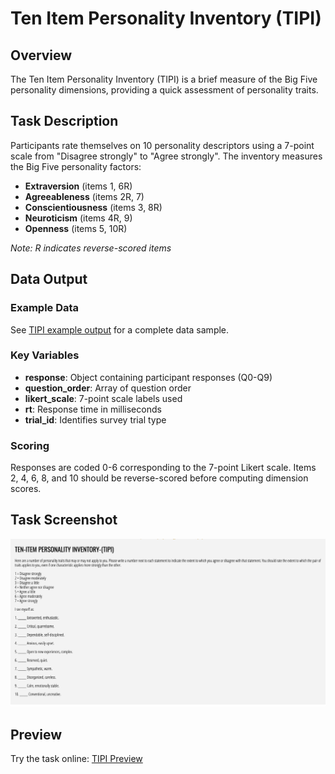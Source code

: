 # Ten Item Personality Inventory (TIPI)

## Overview

The Ten Item Personality Inventory (TIPI) is a brief measure of the Big Five personality dimensions, providing a quick assessment of personality traits.

## Task Description

Participants rate themselves on 10 personality descriptors using a 7-point scale from "Disagree strongly" to "Agree strongly". The inventory measures the Big Five personality factors:

- **Extraversion** (items 1, 6R)
- **Agreeableness** (items 2R, 7)
- **Conscientiousness** (items 3, 8R)
- **Neuroticism** (items 4R, 9)
- **Openness** (items 5, 10R)

_Note: R indicates reverse-scored items_

## Data Output

### Example Data

See [TIPI example output](../assets/data_examples/ten_item_personality_example.json) for a complete data sample.

### Key Variables

- **response**: Object containing participant responses (Q0-Q9)
- **question_order**: Array of question order
- **likert_scale**: 7-point scale labels used
- **rt**: Response time in milliseconds
- **trial_id**: Identifies survey trial type

### Scoring

Responses are coded 0-6 corresponding to the 7-point Likert scale. Items 2, 4, 6, 8, and 10 should be reverse-scored before computing dimension scores.

## Task Screenshot

![TIPI Task Screenshot](../assets/screenshots/ten_item_personality.png)

## Preview

Try the task online: [TIPI Preview](https://deploy.expfactory.org/preview/77/)
